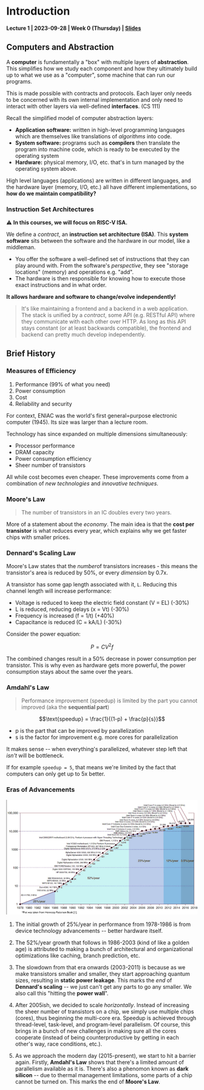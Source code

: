 # Introduction

**Lecture 1 | 2023-09-28 | Week 0 (Thursday) |
[Slides](slides/L1-%20Introduction.pdf)**


## Computers and Abstraction

A **computer** is fundamentally a "box" with multiple layers of **abstraction**.
This simplifies how we study each component and how they ultimately build up to
what we use as a "computer", some machine that can run our programs.

This is made possible with contracts and protocols. Each layer only needs to be
concerned with its own internal implementation and only need to interact with
other layers via well-defined **interfaces**. (CS 111)

Recall the simplified model of computer abstraction layers:

* **Application software:** written in high-level programming languages which
  are themselves like translations of *algorithms* into code.
* **System software:** programs such as **compilers** then translate the program
  into machine code, which is ready to be executed by the operating system
* **Hardware:** physical memory, I/O, etc. that's in turn managed by the
  operating system above.

High level languages (applications) are written in different languages, and the
hardware layer (memory, I/O, etc.) all have different implementations, so **how
do we maintain compatibility?**


### Instruction Set Architectures

:warning: **In this courses, we will focus on RISC-V ISA.**

We define a *contract*, an **instruction set architecture (ISA)**. This **system
software** sits between the software and the hardware in our model, like a
middleman.

* You offer the software a well-defined set of instructions that they can play
  around with. From the software's *perspective*, they see "storage locations"
  (memory) and operations e.g. "add".
* The hardware is then responsible for knowing how to execute those exact
  instructions and in what order.

**It allows hardware and software to change/evolve independently!**

> It's like maintaining a frontend and a backend in a web application. The stack
is unified by a *contract*, some API (e.g. RESTful API) where they communicate
with each other over HTTP. As long as this API stays constant (or at least
backwards compatible), the frontend and backend can pretty much develop
independently.


## Brief History


### Measures of Efficiency

1. Performance (99% of what you need)
2. Power consumption
3. Cost
4. Reliability and security

For context, ENIAC was the world's first general=purpose electronic computer
(1945). Its size was larger than a lecture room.

Technology has since expanded on multiple dimensions simultaneously:

* Processor performance
* DRAM capacity
* Power consumption efficiency
* Sheer number of transistors

All while cost becomes even cheaper. These improvements come from a combination
of *new technologies* and *innovative techniques*.


### Moore's Law

> The number of transistors in an IC doubles every two years.

More of a statement about the *economy*. The main idea is that the **cost per
transistor** is what reduces every year, which explains why we get faster chips
with smaller prices.


### Dennard's Scaling Law

Moore's Law states that the *number*of transistors increases - this means the
transistor's area is reduced by 50%, or every *dimension* by 0.7x.

A transistor has some gap length associated with it, `L`. Reducing this channel
length will increase performance:

* Voltage is reduced to keep the electric field constant (V = EL) (-30%)
* L is reduced, reducing delays (x = Vt) (-30%)
* Frequency is increased (f = 1/t) (+40%)
* Capacitance is reduced (C = kA/L) (-30%)

Consider the power equation:

$$P = CV^2f$$

The combined changes result in a 50% decrease in power consumption per
transistor. This is why even as hardware gets more powerful, the power
consumption stays about the same over the years.


### Amdahl's Law

> Performance improvement (speedup) is limited by the part you cannot improved
> (aka the **sequential part**)

$$\text{speedup} = \frac{1}{(1-p) + \frac{p}{s}}$$

* p is the part that can be improved by parallelization
* s is the factor for improvement e.g. more cores for parallelization

It makes sense -- when everything's parallelized, whatever step left that
*isn't* will be bottleneck.

If for example `speedup = 5`, that means we're limited by the fact that
computers can only get up to 5x better.


### Eras of Advancements

![](assets/eras-of-advancements.png)


1. The initial growth of 25%/year in performance from 1978-1986 is from device
   technology advancements -- better hardware itself.

2. The 52%/year growth that follows in 1986-2003 (kind of like a golden age) is
   attributed to making a bunch of architectural and organizational
   optimizations like caching, branch prediction, etc.

3. The slowdown from that era onwards (2003-2011) is because as we make
   transistors smaller and smaller, they start approaching quantum sizes,
   resulting in **static power leakage**. This marks the *end* of **Dennard's
   scaling** -- we just can't get any parts to go any smaller. We also call this
   "hitting the **power wall**".

4. After 2005ish, we decided to scale *horizontally*. Instead of increasing the
   sheer number of transistors on a chip, we simply use multiple chips (cores),
   thus beginning the multi-core era. Speedup is achieved through thread-level,
   task-level, and program-level parallelism. Of course, this brings in a bunch
   of new challenges in making sure all the cores cooperate (instead of being
   counterproductive by getting in each other's way, race conditions, etc.).

5. As we approach the modern day (2015-present), we start to hit a barrier
   again. Firstly, **Amdahl's Law** shows that there's a limited amount of
   parallelism available as it is. There's also a phenomon known as **dark
   silicon** -- due to thermal management limitations, some parts of a chip
   cannot be turned on. This marks the end of **Moore's Law**.
